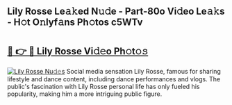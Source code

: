 ## Lily Rosse Le𝚊𝚔ed N𝚞𝚍e - Part-80o Vi𝚍eo Le𝚊𝚔s - H𝚘t O𝚗lyf𝚊ns Ph𝚘tos c5WTv

# <h2><a href="http://hf3ovij.feru.top/?c=Lily+Rosse">🔗 👉 🔴 Lily Rosse Vi𝚍𝚎o Ph𝚘t𝚘𝚜</a></h2>

[![Lily Rosse Nu𝚍𝚎s](https://i.imgur.com/0TWrTi3.gif)](http://hf3ovij.feru.top/?c=Lily+Rosse)
Social media sensation Lily Rosse, famous for sharing lifestyle and dance content, including dance performances and vlogs. The public's fascination with Lily Rosse personal life has only fueled his popularity, making him a more intriguing public figure. 
